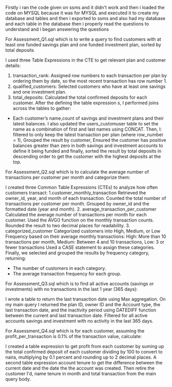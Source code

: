 Firstly i ran the code given on ssms and it didn't work and then i loaded the code on MYSQL because it was for MYSQL and executed it to create my database and tables and then i exported to ssms and also had my database and each table in the database then i properly read the questions to understand and i began answering the questions

For Assessment_Q1.sql which is to write a query to find customers with at least one funded savings plan and one funded investment plan, sorted by total deposits

I used three  Table Expressions in the CTE to get relevant plan and customer details:
1. transaction_rank: Assigned row numbers to each transaction per plan by ordering them by date, so the most recent transaction has row number 1.
2. qualified_customers: Selected customers who have at least one savings and one investment plan.
3. total_deposits: Calculated the total confirmed deposits for each customer.
After the defining the table expression s, I performed joins across the tables to gather:
* Each customer’s name,count of savings and investment plans and their latest balances.
I also updated the users_customuser table to set the name as a combination of first and last names using CONCAT.
Then, I: filtered to only keep the latest transaction per plan (where row_number = 1), Grouped the result by customer, Ensured the customer has positive balances greater than zero in both savings and investment accounts to define it being funded and finally, sorted the result by total deposits in descending order to get the customer with the highest deposits at the top.

For Assessment_Q2.sql which is to calculate the average number of transactions per customer per month and categorize them:

I created three Common Table Expressions (CTEs) to analyze how often customers transact:
1.customer_monthly_transaction
    Retrieved the owner_id, year, and month of each transaction.
    Counted the total number of transactions per customer per month.
    Grouped by owner_id and the formatted date (year and month).
2. average_transaction_per_customer
  Calculated the average number of transactions per month for each customer.
   Used the AVG() function on the monthly transaction counts.
   Rounded the result to two decimal places for readability.
3. categorized_customer
Categorized customers into High, Medium, or Low Frequency based on their average monthly transactions:
High: More than 10 transactions per month, Medium: Between 4 and 10 transactions, Low: 3 or fewer transactions
Used a CASE statement to assign these categories.
Finally, we selected and grouped the results by frequency category, returning:
* The number of customers in each category.
* The average transaction frequency for each group.

For Assessment_Q3.sql which is to find all active accounts (savings or investments) with no transactions in the last 1 year (365 days):

I wrote a table  to return the last transaction date using Max aggregation. 
On my main query I returned the plan ID, owner ID and the Account type, the last transaction date, and the inactivity period using DATEDIFF function between the current and last transaction date.
Filtered for all active accounts savings and investment with no activity in the last 365 days.

For Assessment_Q4.sql which is for each customer, assuming the profit_per_transaction is 0.1% of the transaction value, calculate:

I created a table expression to get profit from each customer by suming up the total confirmed deposit of each customer dividing by 100 to convert to naira, multiplying by 0.1 percent and rounding up to 2 decimal places. 
A second table expression account tenure to get the difference between the current date and the date the the account was created. 
Then retire the customer I'd, name tenure in month and total transaction from the main query body.
